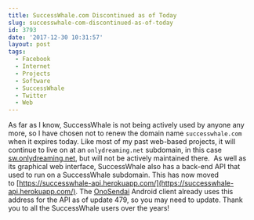 ```yaml
---
title: SuccessWhale.com Discontinued as of Today
slug: successwhale-com-discontinued-as-of-today
id: 3793
date: '2017-12-30 10:31:57'
layout: post
tags:
  - Facebook
  - Internet
  - Projects
  - Software
  - SuccessWhale
  - Twitter
  - Web
---
```


As far as I know, SuccessWhale is not being actively used by anyone any more, so I have chosen not to renew the domain name `successwhale.com` when it expires today. Like most of my past web-based projects, it will continue to live on at an `onlydreaming.net` subdomain, in this case [sw.onlydreaming.net](http://sw.onlydreaming.net), but will not be actively maintained there.  As well as its graphical web interface, SuccessWhale also has a back-end API that used to run on a SuccessWhale subdomain. This has now moved to [https://successwhale-api.herokuapp.com/](https://successwhale-api.herokuapp.com/). The [OnoSendai](http://www.onosendai.mobi/) Android client already uses this address for the API as of update 479, so you may need to update. Thank you to all the SuccessWhale users over the years!
